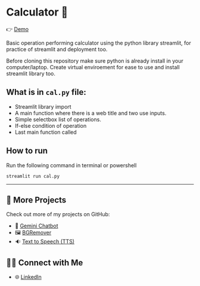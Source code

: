 # Calculator 🧮
👉 [Demo](https://mini-projects-calculator.streamlit.app/)

Basic operation performing calculator using the python library streamlit, for practice of streamlit and deployment too.

Before cloning this repository make sure python is already install in your computer/laptop. Create virtual enviroement for ease to use and install streamlit library too.

## What is in `cal.py` file:
- Streamlit library import
- A main function where there is a web title and two use inputs.
- Simple selectbox list of operations.
- If-else condition of operation
- Last main function called

## How to run

Run the following command in terminal or powershell
```
streamlit run cal.py
```
---
## 🔗 More Projects

Check out more of my projects on GitHub:

- 🤖 [Gemini Chatbot](https://github.com/mj-awad17/Mini-Projects/tree/main/Gemini-chatbot)
- 🖼️ [BGRemover](https://github.com/mj-awad17/Mini-Projects/tree/main/Remove-background)
- 🔉 [Text to Speech (TTS)](https://github.com/mj-awad17/Mini-Projects/tree/main/Text-to-Speech)

## 👨‍💼 Connect with Me
- 🌐 [LinkedIn](https://www.linkedin.com/in/muhammad-jawad-86507b201/)
